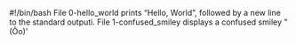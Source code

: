 #!/bin/bash
File 0-hello_world prints “Hello, World”, followed by a new line to the standard outputi.
File 1-confused_smiley displays a confused smiley "(Ôo)'
